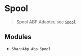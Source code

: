 # Spool

> Spool ABP Adapter, see [`Spool`](https://github.com/cocosio/Spool)

## Modules

- `SharpAbp.Abp.Spool`